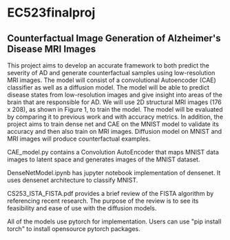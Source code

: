 # EC523finalproj

## Counterfactual Image Generation of Alzheimer's Disease MRI Images

This project aims to develop an accurate framework to both predict the severity of AD and generate counterfactual samples using low-resolution MRI images. The model will consist of a convolutional Autoencoder (CAE) classifier as well as a diffusion model. The model will be able to predict disease states from low-resolution images and give insight into areas of the brain that are responsible for AD. We will use 2D structural MRI images (176 x 208), as shown in Figure 1, to train the model. The model will be evaluated by comparing it to previous work and with accuracy metrics. In addition, the project aims to train dense net and CAE on the MNIST model to validate its accuracy and then also train on MRI images. Diffusion model on MNIST and MRI images will produce counterfactual examples.

CAE_model.py contains a Convolution AutoEncoder that maps MNIST data images to latent space and generates images of the MNIST dataset. 

DenseNetModel.ipynb has jupyter notebook implementation of densenet. It uses densenet architecture to classify MNIST.

CS253_ISTA_FISTA.pdf provides a brief review of the FISTA algorithm by referencing recent research. The purpose of the review is to see its feasibility and ease of use with the diffusion models.

All of the models use pytorch for implementation. Users can use "pip install torch" to install opensource pytorch packages. 
